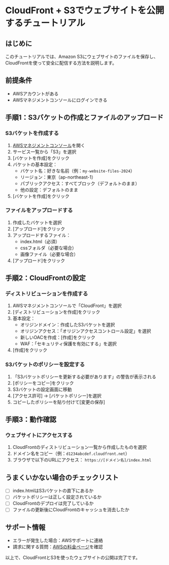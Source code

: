 # CloudFront + S3でウェブサイトを公開するチュートリアル

## はじめに
このチュートリアルでは、Amazon S3にウェブサイトのファイルを保存し、CloudFrontを使って安全に配信する方法を説明します。

## 前提条件
- AWSアカウントがある
- AWSマネジメントコンソールにログインできる

## 手順1：S3バケットの作成とファイルのアップロード

### S3バケットを作成する
1. [AWSマネジメントコンソール](https://console.aws.amazon.com/)を開く
2. サービス一覧から「S3」を選択
3. [バケットを作成]をクリック
4. バケットの基本設定：
   - バケット名：好きな名前（例：`my-website-files-2024`）
   - リージョン：東京（ap-northeast-1）
   - パブリックアクセス：すべてブロック（デフォルトのまま）
   - 他の設定：デフォルトのまま
5. [バケットを作成]をクリック

### ファイルをアップロードする
1. 作成したバケットを選択
2. [アップロード]をクリック
3. アップロードするファイル：
   - index.html（必須）
   - cssフォルダ（必要な場合）
   - 画像ファイル（必要な場合）
4. [アップロード]をクリック

## 手順2：CloudFrontの設定

### ディストリビューションを作成する
1. AWSマネジメントコンソールで「CloudFront」を選択
2. [ディストリビューションを作成]をクリック
3. 基本設定：
   - オリジンドメイン：作成したS3バケットを選択
   - オリジンアクセス：「オリジンアクセスコントロール設定」を選択
   - 新しいOACを作成：[作成]をクリック
   - WAF：「セキュリティ保護を有効にする」を選択
4. [作成]をクリック

### S3バケットのポリシーを設定する
1. 「S3バケットポリシーを更新する必要があります」の警告が表示される
2. [ポリシーをコピー]をクリック
3. S3バケットの設定画面に移動
4. [アクセス許可] → [バケットポリシー]を選択
5. コピーしたポリシーを貼り付けて[変更の保存]

## 手順3：動作確認

### ウェブサイトにアクセスする
1. CloudFrontのディストリビューション一覧から作成したものを選択
2. ドメイン名をコピー（例：`d1234abcdef.cloudfront.net`）
3. ブラウザで以下のURLにアクセス：
   `https://[ドメイン名]/index.html`

## うまくいかない場合のチェックリスト
- [ ] index.htmlはS3バケットの直下にあるか
- [ ] バケットポリシーは正しく設定されているか
- [ ] CloudFrontのデプロイは完了しているか
- [ ] ファイルの更新後にCloudFrontのキャッシュを消去したか

## サポート情報
- エラーが発生した場合：AWSサポートに連絡
- 請求に関する質問：[AWSの料金ページ](https://aws.amazon.com/jp/pricing/)を確認

以上で、CloudFrontとS3を使ったウェブサイトの公開は完了です。
